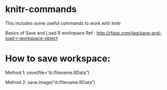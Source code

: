 # knitr-commands
This includes some useful commands to work with knitr

Basics of Save and Load R workspace
Ref : http://rfaqs.com/tag/save-and-load-r-workspace-object

# How to save workspace:

Method 1:
save(file=”d:/filename.RData”)

Method 2:
save.image(“d:/filename.RData”)
